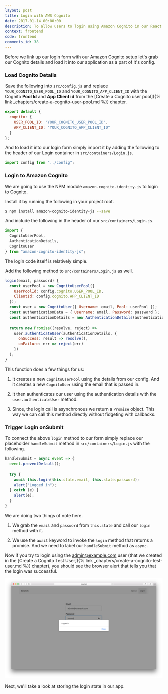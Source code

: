 ```yaml
---
layout: post
title: Login with AWS Cognito
date: 2017-01-14 00:00:00
description: To allow users to login using Amazon Cognito in our React.js app, we are going to use the amazon-cognito-identity-js NPM package. We need the Cognito User Pool Id and our App Client Id as well. We login the user by calling the authenticateUser method from the Cognito JS SDK.
context: frontend
code: frontend
comments_id: 38
---
```


Before we link up our login form with our Amazon Cognito setup let's grab our Cognito details and load it into our application as a part of it's config.

### Load Cognito Details

<img class="code-marker" src="/assets/s.png" />Save the following into `src/config.js` and replace `YOUR_COGNITO_USER_POOL_ID` and `YOUR_COGNITO_APP_CLIENT_ID` with the Cognito **Pool Id** and **App Client id** from the [Create a Cognito user pool]({% link _chapters/create-a-cognito-user-pool.md %}) chapter.

``` javascript
export default {
  cognito: {
    USER_POOL_ID: "YOUR_COGNITO_USER_POOL_ID",
    APP_CLIENT_ID: "YOUR_COGNITO_APP_CLIENT_ID"
  }
};
```

<img class="code-marker" src="/assets/s.png" />And to load it into our login form simply import it by adding the following to the header of our Login container in `src/containers/Login.js`.

``` javascript
import config from "../config";
```

### Login to Amazon Cognito

We are going to use the NPM module `amazon-cognito-identity-js` to login to Cognito.

<img class="code-marker" src="/assets/s.png" />Install it by running the following in your project root.

``` bash
$ npm install amazon-cognito-identity-js --save
```

<img class="code-marker" src="/assets/s.png" />And include the following in the header of our `src/containers/Login.js`.

``` javascript
import {
  CognitoUserPool,
  AuthenticationDetails,
  CognitoUser
} from "amazon-cognito-identity-js";
```

The login code itself is relatively simple.

<img class="code-marker" src="/assets/s.png" />Add the following method to `src/containers/Login.js` as well.

``` javascript
login(email, password) {
  const userPool = new CognitoUserPool({
    UserPoolId: config.cognito.USER_POOL_ID,
    ClientId: config.cognito.APP_CLIENT_ID
  });
  const user = new CognitoUser({ Username: email, Pool: userPool });
  const authenticationData = { Username: email, Password: password };
  const authenticationDetails = new AuthenticationDetails(authenticationData);

  return new Promise((resolve, reject) =>
    user.authenticateUser(authenticationDetails, {
      onSuccess: result => resolve(),
      onFailure: err => reject(err)
    })
  );
}
```

This function does a few things for us:

1. It creates a new `CognitoUserPool` using the details from our config. And it creates a new `CognitoUser` using the email that is passed in.

2. It then authenticates our user using the authentication details with the `user.authenticateUser` method.

3. Since, the login call is asynchronous we return a `Promise` object. This way we can call this method directly without fidgeting with callbacks.

### Trigger Login onSubmit

<img class="code-marker" src="/assets/s.png" />To connect the above `login` method to our form simply replace our placeholder `handleSubmit` method in `src/containers/Login.js` with the following.

``` javascript
handleSubmit = async event => {
  event.preventDefault();

  try {
    await this.login(this.state.email, this.state.password);
    alert("Logged in");
  } catch (e) {
    alert(e);
  }
}
```

We are doing two things of note here.

1. We grab the `email` and `password` from `this.state` and call our `login` method with it.

2. We use the `await` keyword to invoke the `login` method that returns a promise. And we need to label our `handleSubmit` method as `async`.

Now if you try to login using the admin@example.com user (that we created in the [Create a Cognito Test User]({% link _chapters/create-a-cognito-test-user.md %}) chapter), you should see the browser alert that tells you that the login was successful.

![Login success screenshot](/assets/login-success.png)

Next, we'll take a look at storing the login state in our app.
